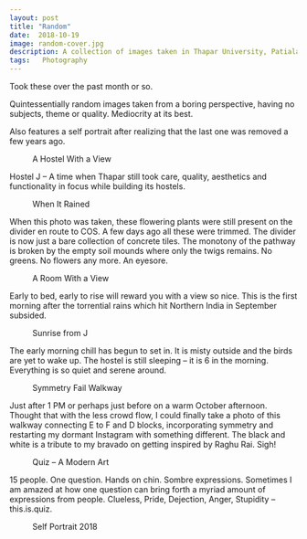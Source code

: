 ```yaml
---
layout: post
title: "Random"
date:  2018-10-19
image: random-cover.jpg
description: A collection of images taken in Thapar University, Patiala during August - October 2018 time frame. No particular topic. 
tags:	Photography
---
```


Took these over the past month or so.

Quintessentially random images taken from a boring perspective, having no subjects, theme or quality. Mediocrity at its best.

Also features a self portrait after realizing that the last one was removed a few years ago.

<figure>
	<img src="{{ '/assets/img/random-1.jpg' | prepend: site.baseurl }}" alt=""> 
	<figcaption>A Hostel With a View</figcaption>
</figure>

Hostel J – A time when Thapar still took care, quality, aesthetics and functionality in focus while building its hostels.

<figure>
	<img src="{{ '/assets/img/random-2.jpg' | prepend: site.baseurl }}" alt=""> 
	<figcaption>When It Rained</figcaption>
</figure>

When this photo was taken, these flowering plants were still present on the divider en route to COS. A few days ago all these were trimmed. The divider is now just a bare collection of concrete tiles. The monotony of the pathway is broken by the empty soil mounds where only the twigs remains. No greens. No flowers any more. An eyesore.

<figure>
	<img src="{{ '/assets/img/random-3.jpg' | prepend: site.baseurl }}" alt=""> 
	<figcaption>A Room With a View</figcaption>
</figure>

Early to bed, early to rise will reward you with a view so nice. This is the first morning after the torrential rains which hit Northern India in September subsided.

<figure>
	<img src="{{ '/assets/img/random-4.jpg' | prepend: site.baseurl }}" alt=""> 
	<figcaption>Sunrise from J</figcaption>
</figure>

The early morning chill has begun to set in. It is misty outside and the birds are yet to wake up. The hostel is still sleeping – it is 6 in the morning. Everything is so quiet and serene around.

<figure>
	<img src="{{ '/assets/img/random-5.jpg' | prepend: site.baseurl }}" alt=""> 
	<figcaption>Symmetry Fail Walkway</figcaption>
</figure>

Just after 1 PM or perhaps just before on a warm October afternoon. Thought that with the less crowd flow, I could finally take a photo of this walkway connecting E to F and D blocks, incorporating symmetry and restarting my dormant Instagram with something different. The black and white is a tribute to my bravado on getting inspired by Raghu Rai. Sigh!

<figure>
	<img src="{{ '/assets/img/random-6.jpg' | prepend: site.baseurl }}" alt=""> 
	<figcaption>Quiz – A Modern Art</figcaption>
</figure>

15 people. One question. Hands on chin. Sombre expressions. Sometimes I am amazed at how one question can bring forth a myriad amount of expressions from people. Clueless, Pride, Dejection, Anger, Stupidity – this.is.quiz.

<figure>
	<img src="{{ '/assets/img/random-7.jpg' | prepend: site.baseurl }}" alt=""> 
	<figcaption>Self Portrait 2018</figcaption>
</figure>


